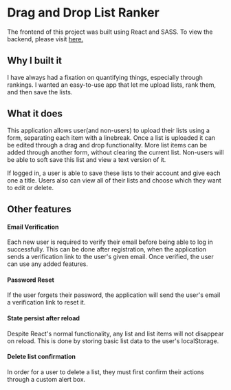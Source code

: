 # Drag and Drop List Ranker

The frontend of this project was built using React and SASS. To view the backend, please visit [here.](https://github.com/jburto94/drag-and-drop-ranker-server) 

## Why I built it

I have always had a fixation on quantifying things, especially through rankings. I wanted an easy-to-use app that let me upload lists, rank them, and then save the lists.

## What it does

This application allows user(and non-users) to upload their lists using a form, separating each item with a linebreak. Once a list is uploaded it can be edited through a drag and drop functionality. More list items can be added through another form, without clearing the current list. Non-users will be able to soft save this list and view a text version of it.

If logged in, a user is able to save these lists to their account and give each one a title. Users also can view all of their lists and choose which they want to edit or delete. 

## Other features

#### Email Verification
Each new user is required to verify their email before being able to log in successfully. This can be done after registration, when the application sends a verification link to the user's given email. Once verified, the user can use any added features.

#### Password Reset
If the user forgets their password, the application will send the user's email a verification link to reset it.

#### State persist after reload
Despite React's normal functionality, any list and list items will not disappear on reload. This is done by storing basic list data to the user's localStorage.

#### Delete list confirmation
In order for a user to delete a list, they must first confirm their actions through a custom alert box.
